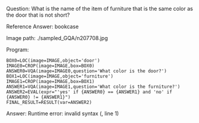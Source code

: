 Question: What is the name of the item of furniture that is the same color as the door that is not short?

Reference Answer: bookcase

Image path: ./sampled_GQA/n207708.jpg

Program:

```
BOX0=LOC(image=IMAGE,object='door')
IMAGE0=CROP(image=IMAGE,box=BOX0)
ANSWER0=VQA(image=IMAGE0,question='What color is the door?')
BOX1=LOC(image=IMAGE,object='furniture')
IMAGE1=CROP(image=IMAGE,box=BOX1)
ANSWER1=VQA(image=IMAGE1,question='What color is the furniture?')
ANSWER2=EVAL(expr="'yes' if {ANSWER0} == {ANSWER1} and 'no' if {ANSWER0} != {ANSWER1}")
FINAL_RESULT=RESULT(var=ANSWER2)
```
Answer: Runtime error: invalid syntax (<string>, line 1)

